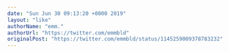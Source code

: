 ```yaml
---
date: "Sun Jun 30 09:13:20 +0000 2019"
layout: "like"
authorName: "emm."
authorUrl: "https://twitter.com/emmbld"
originalPost: "https://twitter.com/emmbld/status/1145259009378783232"
---
```

